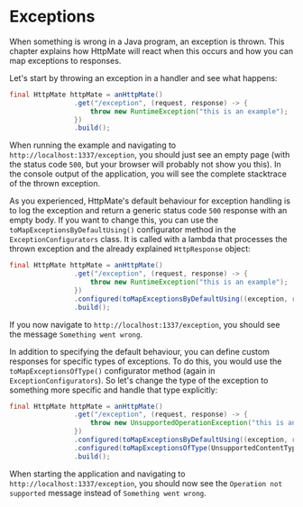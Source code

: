 # Exceptions
When something is wrong in a Java program, an exception is thrown.
This chapter explains how HttpMate will react when this occurs and how
you can map exceptions to responses.

Let's start by throwing an exception in a handler and see what happens:
```java
final HttpMate httpMate = anHttpMate()
                .get("/exception", (request, response) -> {
                    throw new RuntimeException("this is an example");
                })
                .build();
```
When running the example and navigating to `http://localhost:1337/exception`,
you should just see an empty page (with the status code `500`, but your browser
will probably not show you this).
In the console output of the application, you will see the complete stacktrace
of the thrown exception.

As you experienced, HttpMate's default behaviour for exception handling
is to log the exception and return a generic status code `500` response
with an empty body.
If you want to change this, you can use the `toMapExceptionsByDefaultUsing()`
configurator method in the `ExceptionConfigurators` class.
It is called with a lambda that processes the thrown exception and the already
explained `HttpResponse` object:

```java
final HttpMate httpMate = anHttpMate()
                .get("/exception", (request, response) -> {
                    throw new RuntimeException("this is an example");
                })
                .configured(toMapExceptionsByDefaultUsing((exception, response) -> response.setBody("Something went wrong")))
                .build();
```
If you now navigate to `http://localhost:1337/exception`, you should see
the message `Something went wrong`.

In addition to specifying the default behaviour, you can define custom responses
for specific types of exceptions.
To do this, you would use the `toMapExceptionsOfType()` configurator method
(again in `ExceptionConfigurators`).
So let's change the type of the exception to something more specific and
handle that type explicitly:
```java
final HttpMate httpMate = anHttpMate()
                .get("/exception", (request, response) -> {
                    throw new UnsupportedOperationException("this is an example");
                })
                .configured(toMapExceptionsByDefaultUsing((exception, response) -> response.setBody("Something went wrong")))
                .configured(toMapExceptionsOfType(UnsupportedContentTypeException.class, (exception, response) -> response.setBody("Operation not supported")))
                .build();
```
When starting the application and navigating to `http://localhost:1337/exception`, you should now see
the `Operation not supported` message instead of `Something went wrong`.
